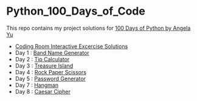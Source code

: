 # Python_100_Days_of_Code
This repo contains my project solutions for [100 Days of Python by Angela Yu](https://100daysofpython.dev/)
- [Coding Room Interactive Excercise Solutions](https://github.com/itsmohitj/Python_100_Days_of_Code/tree/main/CodingRooms%20Interactive%20Coding%20Exercise)
- Day 1 : [Band Name Generator](https://github.com/itsmohitj/Python_100_Days_of_Code/tree/main/Day_1_Band_Name_Generator)
- Day 2 : [Tip Calculator](https://github.com/itsmohitj/Python_100_Days_of_Code/tree/main/Day_2_Tip_Calculator)
- Day 3 : [Treasure Island](https://github.com/itsmohitj/Python_100_Days_of_Code/tree/main/Day_3_Treasure_Island)
- Day 4 : [Rock Paper Scissors](https://github.com/itsmohitj/Python_100_Days_of_Code/tree/main/Day_4_Rock_Paper_Scissors)
- Day 5 : [Password Generator](https://github.com/itsmohitj/Python_100_Days_of_Code/tree/main/Day_5_Password_Generator)
- Day 7 : [Hangman](https://github.com/itsmohitj/Python_100_Days_of_Code/tree/main/Day_7_Hangman)
- Day 8 : [Caesar Cipher](https://github.com/itsmohitj/Python_100_Days_of_Code/tree/main/Day_8_Caesar_Cipher)